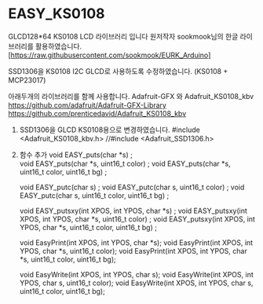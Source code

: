# EASY_KS0108

GLCD128*64  KS0108 LCD 라이브러리 입니다
원저작자 sookmook님의 한글 라이브러리를 활용하였습니다.
[https://raw.githubusercontent.com/sookmook/EURK_Arduino]





SSD1306을 KS0108 I2C GLCD로 사용하도록 수정하였습니다. 
(KS0108 + MCP23017)



아래두개의 라이브러리를 함께 사용합니다.
Adafruit-GFX 와 Adafruit_KS0108_kbv
https://github.com/adafruit/Adafruit-GFX-Library 
https://github.com/prenticedavid/Adafruit_KS0108_kbv 




1. SSD1306을 GLCD KS0108용으로 변경하였습니다.
   #include <Adafruit_KS0108_kbv.h>
   //#include <Adafruit_SSD1306.h>



2. 함수 추가
   void EASY_puts(char *s) ;   
   void EASY_puts(char *s, uint16_t color) ;
   void EASY_puts(char *s, uint16_t color, uint16_t bg) ;

   
   
   void EASY_putc(char s) ;
   void EASY_putc(char s, uint16_t color) ;
   void EASY_putc(char s, uint16_t color, uint16_t bg) ;

   
   
   void EASY_putsxy(int XPOS, int YPOS, char *s) ;
   void EASY_putsxy(int XPOS, int YPOS, char *s, uint16_t color) ;
   void EASY_putsxy(int XPOS, int YPOS, char *s, uint16_t color, uint16_t bg) ;

   
   
   void EasyPrint(int XPOS, int YPOS, char *s);
   void EasyPrint(int XPOS, int YPOS, char *s, uint16_t color);
   void EasyPrint(int XPOS, int YPOS, char *s, uint16_t color, uint16_t bg);

   
   
   void EasyWrite(int XPOS, int YPOS, char s);
   void EasyWrite(int XPOS, int YPOS, char s, uint16_t color);
   void EasyWrite(int XPOS, int YPOS, char s, uint16_t color, uint16_t bg); 

